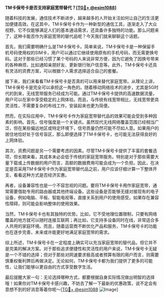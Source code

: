 **TM卡保号卡是否支持家庭宽带替代？[[TG💪+ @esim1088](https://t.me/s/esim1088)]**

随着科技的发展，通信技术不断进步，越来越多的人开始关注如何让自己的生活更加便捷高效。在这其中，TM卡保号卡作为一种新型的通信工具，逐渐走入了大众视野。它不仅能够满足人们的基本通话需求，还具备许多独特的功能。那么问题来了，这种卡能否作为家庭宽带的替代品呢？今天我们就来聊聊这个话题。

首先，我们需要明确什么是TM卡保号卡。简单来说，TM卡保号卡是一种保留手机号码使用权的SIM卡，用户可以通过它继续使用原有的手机号码，而无需更换号码。这对于那些已经习惯了某个号码的人来说非常方便，因为它避免了因换号带来的各种麻烦，比如通知亲朋好友、更新银行账户信息等。此外，TM卡保号卡还具有灵活的资费方案，可以根据个人需求选择适合自己的套餐。

接下来，我们来看看TM卡保号卡是否真的可以用来替代家庭宽带。从理论上讲，TM卡保号卡是完全可以承担这一角色的。随着移动网络技术的进步，尤其是5G时代的到来，无线宽带服务已经成为可能。通过TM卡保号卡提供的高速数据流量，用户可以在家中享受稳定的上网体验。而且，与传统有线宽带相比，无线宽带更具灵活性，不需要复杂的布线工作，安装起来也更为简便。

然而，在实际应用中，TM卡保号卡作为家庭宽带替代品的效果可能会受到多种因素的影响。首先，信号强度是一个关键点。虽然现代无线网络覆盖范围已经相当广泛，但在某些偏远地区或特定环境下，信号质量仍然可能不尽如人意。如果用户的居住地恰好处于信号盲区，那么即便选择了TM卡保号卡，也可能无法获得良好的上网体验。

其次，资费问题是另一个需要考虑的因素。尽管TM卡保号卡提供了丰富的套餐选项，但长期来看，其成本未必会低于传统的家庭宽带服务。特别是对于那些需要大量下载或上传数据的用户而言，高额的数据费用可能会成为一个负担。因此，在决定是否采用TM卡保号卡作为家庭宽带替代品之前，用户应该仔细计算一下整体开支，看看这种方式是否经济实惠。

再者，设备兼容性也是一个不容忽视的问题。要将TM卡保号卡用作家庭宽带，通常需要借助专用的路由器或其他终端设备。这些设备是否能够无缝对接现有的电子设备，例如电脑、平板、智能电视等，直接关系到用户的使用感受。如果存在兼容性障碍，则可能会影响整体的使用效果。

当然，TM卡保号卡也有其独特的优势。比如，它不受地理位置限制，只要有网络覆盖的地方就可以随时连接互联网；再比如，它支持多设备同时在线，非常适合多人共用的家庭环境。而且，随着运营商不断优化产品和服务，TM卡保号卡的功能也在逐步完善，未来或许能更好地满足家庭宽带的需求。

综上所述，TM卡保号卡在一定程度上确实可以充当家庭宽带的替代品，但它并不是完美的解决方案。对于那些追求便捷性和灵活性的用户来说，TM卡保号卡无疑是一个不错的选择；但对于那些对网速要求极高或者预算有限的用户而言，则需要慎重权衡利弊后再做决定。无论如何，TM卡保号卡都为我们提供了更多的可能性，让我们能够以更自由的方式享受数字生活。

最后提醒大家一句：无论选择哪种方式，都要根据自身实际情况做出明智的选择哦！如果你对TM卡保号卡感兴趣，不妨去了解一下最新的优惠政策，说不定会有意想不到的好消息等着你呢～[[TG💪+ @esim1088](https://t.me/s/esim1088) ![Image](https://i.postimg.cc/4NQfJmqS/Snipaste-2025-05-13-00-14-12.png)]